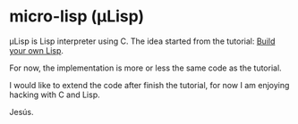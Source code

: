 micro-lisp (µLisp)
==================

µLisp is Lisp interpreter using C. The idea started from the tutorial: [Build your own Lisp](http://buildyourownlisp.com).

For now, the implementation is more or less the same code as the tutorial. 

I would like to extend the code after finish the tutorial, for now I am enjoying hacking with C and Lisp.

Jesús.
